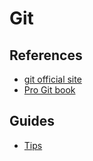 # Git

## References
 - [git official site](https://git-scm.com/)
 - [Pro Git book](https://git-scm.com/book/en/v2)

## Guides
 - [Tips](tips.md)